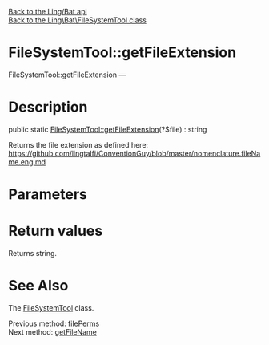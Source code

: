 [Back to the Ling/Bat api](https://github.com/lingtalfi/Bat/blob/master/doc/api/Ling/Bat.md)<br>
[Back to the Ling\Bat\FileSystemTool class](https://github.com/lingtalfi/Bat/blob/master/doc/api/Ling/Bat/FileSystemTool.md)


FileSystemTool::getFileExtension
================



FileSystemTool::getFileExtension — 




Description
================


public static [FileSystemTool::getFileExtension](https://github.com/lingtalfi/Bat/blob/master/doc/api/Ling/Bat/FileSystemTool/getFileExtension.md)(?$file) : string




Returns the file extension as defined here: https://github.com/lingtalfi/ConventionGuy/blob/master/nomenclature.fileName.eng.md




Parameters
================



Return values
================

Returns string.








See Also
================

The [FileSystemTool](https://github.com/lingtalfi/Bat/blob/master/doc/api/Ling/Bat/FileSystemTool.md) class.

Previous method: [filePerms](https://github.com/lingtalfi/Bat/blob/master/doc/api/Ling/Bat/FileSystemTool/filePerms.md)<br>Next method: [getFileName](https://github.com/lingtalfi/Bat/blob/master/doc/api/Ling/Bat/FileSystemTool/getFileName.md)<br>

